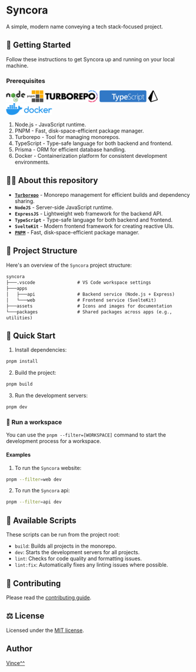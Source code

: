  # Syncora

 A simple, modern name conveying a tech stack-focused project.

## 🚀 Getting Started
 Follow these instructions to get Syncora up and running on your local machine.

### Prerequisites
 <img src="assets/icon/nodejs.svg" alt="nodeJS" height="32"/> <img src="assets/icon/pnpm.svg" alt="pnpm" height="32"/> <img src="assets/icon/turborepo.svg" alt="turborepo" height="32"/> <img src="assets/icon/typescript.svg" alt="typescript" height="32"/> <img src="assets/icon/prisma.svg" alt="prisma" height="32"/> <img src="assets/icon/docker.svg" alt="docker" height="32"/>

1. Node.js - JavaScript runtime.
2. PNPM - Fast, disk-space-efficient package manager.
3. Turborepo - Tool for managing monorepos.
4. TypeScript - Type-safe language for both backend and frontend.
5. Prisma - ORM for efficient database handling.
6. Docker - Containerization platform for consistent development environments.

## 👨‍💻 About this repository
 - [**`Turborepo`**](https://turbo.build/repo) - Monorepo management for efficient builds and dependency sharing.
 - **`NodeJS`** - Server-side JavaScript runtime.
 - **`ExpressJS`** - Lightweight web framework for the backend API.
 - **`TypeScript`** - Type-safe language for both backend and frontend.
 - **`SvelteKit`** - Modern frontend framework for creating reactive UIs.
 - [**`PNPM`**](https://pnpm.io) - Fast, disk-space-efficient package manager.

## 📂 Project Structure

Here's an overview of the `Syncora` project structure:

```plaintext
syncora
├───.vscode                # VS Code workspace settings
├───apps
│   ├───api                # Backend service (Node.js + Express)
│   └───web                # Frontend service (SvelteKit)
├───assets                 # Icons and images for documentation
└───packages               # Shared packages across apps (e.g., utilities)
```

## 🏃 Quick Start

1. Install dependencies:
```bash
pnpm install
```
2. Build the project:
```bash
pnpm build
```
3. Run the development servers:
```bash
pnpm dev
```

### 🧩 Run a workspace

You can use the `pnpm --filter=[WORKSPACE]` command to start the development process for a workspace.

#### Examples

1. To run the `Syncora` website:

```bash
pnpm --filter=web dev
```

2. To run the `Syncora` api:

```bash
pnpm --filter=api dev
```

## 📜 Available Scripts
These scripts can be run from the project root:
 - `build`: Builds all projects in the monorepo.
 - `dev`: Starts the development servers for all projects.
 - `lint`: Checks for code quality and formatting issues.
 - `lint:fix`: Automatically fixes any linting issues where possible.

## 🤝 Contributing

Please read the [contributing guide](/CONTRIBUTING.md).

## ⚖ License

Licensed under the [MIT license](https://github.com/vani0-0/syncora/blob/main/LICENSE).

## Author
  [Vince^^](https://github.com/vani0-0)
